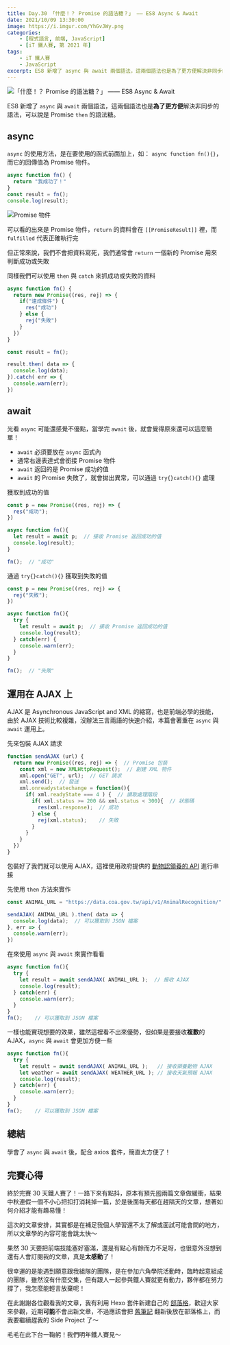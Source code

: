 ```yaml
---
title: Day.30 「什麼！？ Promise 的語法糖？」 —— ES8 Async & Await
date: 2021/10/09 13:30:00
image: https://i.imgur.com/YhGvJWy.png
categories:
    - [程式語言, 前端, JavaScript]
    - [iT 鐵人賽, 第 2021 年]
tags: 
    - iT 鐵人賽
    - JavaScript
excerpt: ES8 新增了 async 與 await 兩個語法，這兩個語法也是為了更方便解決非同步的語法，可以說是 Promise then 的語法糖。
---
```


![「什麼！？ Promise 的語法糖？」 —— ES8 Async & Await](https://i.imgur.com/YhGvJWy.png)

ES8 新增了 `async` 與 `await` 兩個語法，這兩個語法也是**為了更方便**解決非同步的語法，可以說是 Promise `then` 的語法糖。

## async

`async` 的使用方法，是在要使用的函式前面加上，如： `async function fn(){}`，而它的回傳值為 Promise 物件。

```javascript
async function fn() {
  return "我成功了！"
}
const result = fn();
console.log(result);
```

![Promise 物件](https://i.imgur.com/qF29dB2.png)

可以看的出來是 Promise 物件，`return` 的資料會在 `[[PromiseResult]]` 裡，而 `fulfilled` 代表正確執行完

但正常來說，我們不會把資料寫死，我們通常會 `return` 一個新的 Promise 用來判斷成功或失敗

同樣我們可以使用 `then` 與 `catch` 來抓成功或失敗的資料

```javascript
async function fn() {
  return new Promise((res, rej) => {
    if("達成條件") {
      res("成功")
    } else {
      rej("失敗")
    }
  })
}

const result = fn();

result.then( data => {
  console.log(data);
}).catch( err => {
  console.warn(err);
})
```

## await

光看 `async` 可能還感覺不優點，當學完 `await` 後，就會覺得原來還可以這麼簡單！

- `await` 必須要放在 `async` 函式內
- 通常右邊表達式會銜接 Promise 物件
- `await` 返回的是 Promise 成功的值
- `await` 的 Promise 失敗了，就會拋出異常，可以通過 `try{}catch(){}` 處理

獲取到成功的值

```javascript
const p = new Promise((res, rej) => {
  res("成功");
})

async function fn(){
  let result = await p;  // 接收 Promise 返回成功的值
  console.log(result);
}

fn();  // "成功"
```

通過 `try{}catch(){}` 獲取到失敗的值

```javascript
const p = new Promise((res, rej) => {
  rej("失敗");
})

async function fn(){
  try {
    let result = await p;  // 接收 Promise 返回成功的值
    console.log(result);
  } catch(err) {
    console.warn(err);
  }
}

fn();  // "失敗"
```

## 運用在 AJAX 上

AJAX 是 Asynchronous JavaScript and XML 的縮寫，也是前端必學的技能，由於 AJAX 技術比較複雜，沒辦法三言兩語的快速介紹，本篇會著重在 `async` 與 `await` 運用上。

先來包裝 AJAX 請求

```javascript
function sendAJAX (url) {
  return new Promise((res, rej) => {  // Promise 包裝
    const xml = new XMLHttpRequest();  // 創建 XML 物件
    xml.open("GET", url);  // GET 請求
    xml.send();  // 發送
    xml.onreadystatechange = function(){
      if( xml.readyState === 4 ) {  // 讀取處理階段
        if( xml.status >= 200 && xml.status < 300){  // 狀態碼
          res(xml.response);  // 成功
        } else {
          rej(xml.status);    // 失敗
        }
      }
    }
  })
}
```

包裝好了我們就可以使用 AJAX，這裡使用政府提供的 [動物認領養的 API](https://data.coa.gov.tw/api.aspx#operations-tag-%E5%AF%B5%E7%89%A9) 進行串接

先使用 `then` 方法來實作

```javascript
const ANIMAL_URL = "https://data.coa.gov.tw/api/v1/AnimalRecognition/"

sendAJAX( ANIMAL_URL ).then( data => {
  console.log(data);  // 可以獲取到 JSON 檔案
}, err => {
  console.warn(err);
})
```

在來使用 `async` 與 `await` 來實作看看

```javascript
async function fn(){
  try {
    let result = await sendAJAX( ANIMAL_URL );  // 接收 AJAX
    console.log(result);
  } catch(err) {
    console.warn(err);
  }
}
fn();    // 可以獲取到 JSON 檔案
```

一樣也能實現想要的效果，雖然這裡看不出來優勢，但如果是要接收**複數**的 AJAX，`async` 與 `await` 會更加方便一些

```javascript
async function fn(){
  try {
    let result = await sendAJAX( ANIMAL_URL );   // 接收領養動物 AJAX
    let weather = await sendAJAX( WEATHER_URL ); // 接收天氣預報 AJAX
    console.log(result);
  } catch(err) {
    console.warn(err);
  }
}
fn();    // 可以獲取到 JSON 檔案
```

## 總結

學會了 `async` 與 `await` 後，配合 axios 套件，簡直太方便了！

## 完賽心得

終於完賽 30 天鐵人賽了！一路下來有點抖，原本有預先囤兩篇文章做緩衝，結果中秋連假一個不小心把扣打消耗掉一篇，於是後面每天都在趕隔天的文章，想著如何介紹才能有趣易懂！

這次的文章安排，其實都是在補足我個人學習還不太了解或面試可能會問的地方，所以文章學的內容可能會跳太快～

果然 30 天要把前端技能塞好塞滿，還是有點心有餘而力不足呀，也很意外沒想到還有人會訂閱我的文章，真是**太感動**了！

很幸運的是能遇到願意跟我組隊的團隊，是在參加六角學院活動時，臨時起意組成的團隊，雖然沒有什麼交集，但有跟人一起參與鐵人賽就更有動力，夥伴都在努力撐了，我怎麼能輕言放棄呢！

在此謝謝各位觀看我的文章，我有利用 Hexo 套件新建自己的 [部落格](https://johnsonmao.github.io/)，歡迎大家來參觀，近期**可能**不會出新文章，不過應該會把 [舊筆記](https://hackmd.io/@JohnsonMao/Front-end/%2F1aO7EIBfRXeym0AisOMRmQ) 翻新後放在部落格上，而我要繼續趕我的 Side Project 了～

毛毛在此下台一鞠躬！我們明年鐵人賽見～
